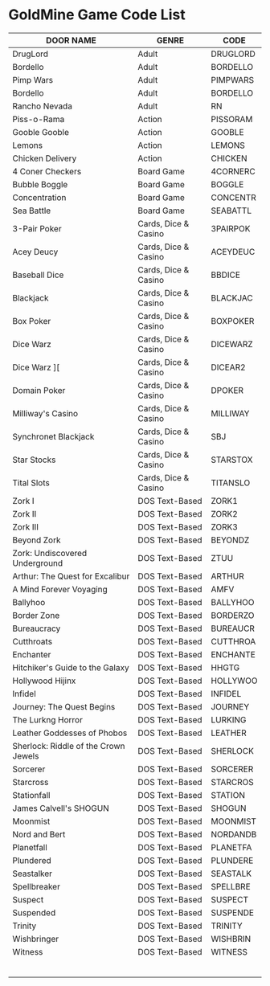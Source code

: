 # GoldMine Game Code List

| DOOR NAME                             | GENRE                | CODE     | 
|---------------------------------------|----------------------|----------|
| DrugLord                              | Adult                | DRUGLORD |
| Bordello                              | Adult                | BORDELLO |
| Pimp Wars                             | Adult                | PIMPWARS |
| Bordello                              | Adult                | BORDELLO |
| Rancho Nevada                         | Adult                | RN       |
| Piss-o-Rama                           | Action               | PISSORAM |
| Gooble Gooble                         | Action               | GOOBLE   |
| Lemons                                | Action               | LEMONS   |
| Chicken Delivery                      | Action               | CHICKEN  |
| 4 Coner Checkers                      | Board Game           | 4CORNERC |
| Bubble Boggle                         | Board Game           | BOGGLE   |
| Concentration                         | Board Game           | CONCENTR |
| Sea Battle                            | Board Game           | SEABATTL |
| 3-Pair Poker                          | Cards, Dice & Casino | 3PAIRPOK |
| Acey Deucy                            | Cards, Dice & Casino | ACEYDEUC |
| Baseball Dice                         | Cards, Dice & Casino | BBDICE   |
| Blackjack                             | Cards, Dice & Casino | BLACKJAC | 
| Box Poker                             | Cards, Dice & Casino | BOXPOKER |
| Dice Warz                             | Cards, Dice & Casino | DICEWARZ |
| Dice Warz \]\[                        | Cards, Dice & Casino | DICEAR2  |
| Domain Poker                          | Cards, Dice & Casino | DPOKER   |
| Milliway's Casino                     | Cards, Dice & Casino | MILLIWAY |
| Synchronet Blackjack                  | Cards, Dice & Casino | SBJ      |
| Star Stocks                           | Cards, Dice & Casino | STARSTOX |
| Tital Slots                           | Cards, Dice & Casino | TITANSLO |
| Zork I                                | DOS Text-Based       | ZORK1    |
| Zork II                               | DOS Text-Based       | ZORK2    |
| Zork III                              | DOS Text-Based       | ZORK3    |
| Beyond Zork                           | DOS Text-Based       | BEYONDZ  |
| Zork: Undiscovered Underground        | DOS Text-Based       | ZTUU     |
| Arthur: The Quest for Excalibur       | DOS Text-Based       | ARTHUR   |
| A Mind Forever Voyaging               | DOS Text-Based       | AMFV     |
| Ballyhoo                              | DOS Text-Based       | BALLYHOO |
| Border Zone                           | DOS Text-Based       | BORDERZO |
| Bureaucracy                           | DOS Text-Based       | BUREAUCR |
| Cutthroats                            | DOS Text-Based       | CUTTHROA |
| Enchanter                             | DOS Text-Based       | ENCHANTE |
| Hitchiker's Guide to the Galaxy       | DOS Text-Based       | HHGTG    |
| Hollywood Hijinx                      | DOS Text-Based       | HOLLYWOO |
| Infidel                               | DOS Text-Based       | INFIDEL  |
| Journey: The Quest Begins             | DOS Text-Based       | JOURNEY  |
| The Lurkng Horror                     | DOS Text-Based       | LURKING  |
| Leather Goddesses of Phobos           | DOS Text-Based       | LEATHER  |
| Sherlock: Riddle of the Crown Jewels  | DOS Text-Based       | SHERLOCK |
| Sorcerer                              | DOS Text-Based       | SORCERER |
| Starcross                             | DOS Text-Based       | STARCROS |
| Stationfall                           | DOS Text-Based       | STATION  |
| James Calvell's SHOGUN                | DOS Text-Based       | SHOGUN   |
| Moonmist                              | DOS Text-Based       | MOONMIST |
| Nord and Bert                         | DOS Text-Based       | NORDANDB |
| Planetfall                            | DOS Text-Based       | PLANETFA |
| Plundered                             | DOS Text-Based       | PLUNDERE |
| Seastalker                            | DOS Text-Based       | SEASTALK |
| Spellbreaker                          | DOS Text-Based       | SPELLBRE |
| Suspect                               | DOS Text-Based       | SUSPECT  |
| Suspended                             | DOS Text-Based       | SUSPENDE |
| Trinity                               | DOS Text-Based       | TRINITY  |
| Wishbringer                           | DOS Text-Based       | WISHBRIN |
| Witness                               | DOS Text-Based       | WITNESS  |
|                                       |                      |          |
|                                       |                      |          |
|                                       |                      |          |
|                                       |                      |          |
|                                       |                      |          |
|                                       |                      |          |
